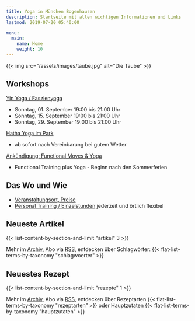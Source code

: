 ```yaml
---
title: Yoga in München Bogenhausen
description: Startseite mit allen wichtigen Informationen und Links
lastmod: 2019-07-20 05:40:00

menu:
  main:
    name: Home
    weight: 10
---
```

{{< img src="/assets/images/taube.jpg" alt="Die Taube" >}}


## Workshops

[Yin Yoga / Faszienyoga][7]

- Sonntag, 01. September 19:00 bis 21:00 Uhr
- Sonntag, 15. September 19:00 bis 21:00 Uhr
- Sonntag, 29. September 19:00 bis 21:00 Uhr


[Hatha Yoga im Park][6]

- ab sofort nach Vereinbarung bei gutem Wetter

[Ankündigung: Functional Moves & Yoga][8]

- Functional Training plus Yoga - Beginn nach den Sommerferien



[6]: /workshops/#hathayogaworkshop
[7]: /workshops/#yinyogaworkshop
[8]: /functional-training


## Das Wo und Wie

- [Veranstaltungsort, Preise][9]
- [Personal Training / Einzelstunden][1] jederzeit und örtlich flexibel

[9]: /workshops/#konditionen
[1]: /personal-training


## Neueste Artikel

{{< list-content-by-section-and-limit "artikel" 3 >}}

Mehr im [Archiv][10], Abo via [RSS][11], entdecken über Schlagwörter: {{< flat-list-terms-by-taxonomy "schlagwoerter" >}}

[10]: /artikel/
[11]: /artikel/index.xml


## Neuestes Rezept

{{< list-content-by-section-and-limit "rezepte" 1 >}}

Mehr im [Archiv][12], Abo via [RSS][13], entdecken über Rezeptarten {{< flat-list-terms-by-taxonomy "rezeptarten" >}} oder Hauptzutaten {{< flat-list-terms-by-taxonomy "hauptzutaten" >}}

[12]: /rezepte/
[13]: /rezepte/index.xml
